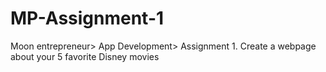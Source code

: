 # MP-Assignment-1
Moon entrepreneur> App Development> Assignment 1. Create a webpage about your 5 favorite Disney movies
